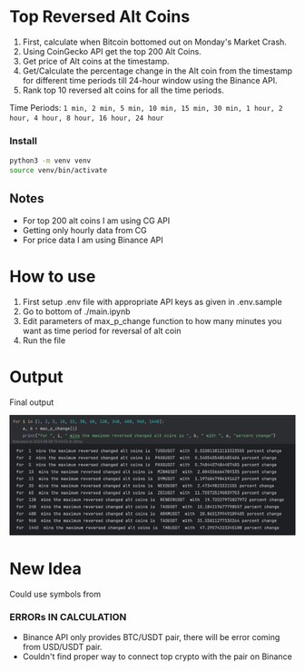 # Top Reversed Alt Coins

1. First, calculate when Bitcoin bottomed out on Monday's Market Crash.
2. Using CoinGecko API get the top 200 Alt Coins.
3. Get price of Alt coins at the timestamp.
4. Get/Calculate the percentage change in the Alt coin from the timestamp for different time periods till 24-hour window using the Binance API.
5. Rank top 10 reversed alt coins for all the time periods.

Time Periods:
`1 min, 2 min, 5 min, 10 min, 15 min, 30 min, 1 hour, 2 hour, 4 hour, 8 hour, 16 hour, 24 hour`

### Install
```bash
python3 -m venv venv
source venv/bin/activate
```

## Notes
* For top 200 alt coins I am using CG API
* Getting only hourly data from CG
* For price data I am using Binance API

# How to use
1. First setup .env file with appropriate API keys as given in .env.sample 
2. Go to bottom of ./main.ipynb 
3. Edit parameters of max_p_change function to how many minutes you want as time period for reversal of alt coin
4. Run the file

# Output
Final output 

![img.png](img.png)

# New Idea
Could use symbols from 

### ERRORs IN CALCULATION
* Binance API only provides BTC/USDT pair, there will be error coming from USD/USDT pair.
* Couldn't find proper way to connect top crypto with the pair on Binance

